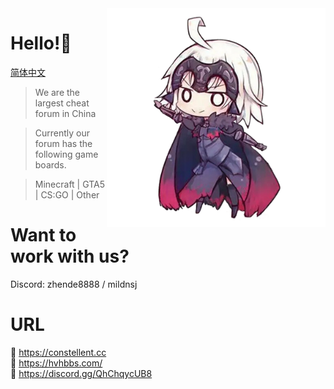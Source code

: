 
<img align="right" src="https://github.com/hvhbbs-com/.github/raw/main/profile/image/ZhenDe.png" width="350" height="350" />

# Hello!👋
  
[简体中文](https://github.com/hvhbbs-com/.github/profile/README_CN.md)
  
> We are the largest cheat forum in China
  
> Currently our forum has the following game boards.
  
> Minecraft | GTA5 | CS:GO | Other  
  
# Want to work with us?
Discord: zhende8888 / mildnsj  
  
# URL
🔗 https://constellent.cc  
🔗 https://hvhbbs.com/  
🔗 https://discord.gg/QhChqycUB8  
